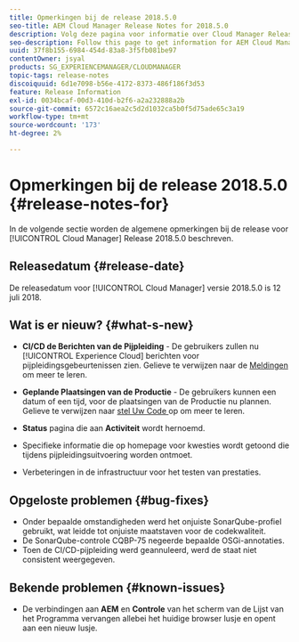 ```yaml
---
title: Opmerkingen bij de release 2018.5.0
seo-title: AEM Cloud Manager Release Notes for 2018.5.0
description: Volg deze pagina voor informatie over Cloud Manager Release 2018.5.0.
seo-description: Follow this page to get information for AEM Cloud Manager Release 2018.5.0.
uuid: 37f8b155-6984-454d-83a8-3f5fb081be97
contentOwner: jsyal
products: SG_EXPERIENCEMANAGER/CLOUDMANAGER
topic-tags: release-notes
discoiquuid: 6d1e7098-b56e-4172-8373-486f186f3d53
feature: Release Information
exl-id: 0034bcaf-00d3-410d-b2f6-a2a232888a2b
source-git-commit: 6572c16aea2c5d2d1032ca5b0f5d75ade65c3a19
workflow-type: tm+mt
source-wordcount: '173'
ht-degree: 2%

---
```


# Opmerkingen bij de release 2018.5.0 {#release-notes-for}

In de volgende sectie worden de algemene opmerkingen bij de release voor [!UICONTROL Cloud Manager] Release 2018.5.0 beschreven.

## Releasedatum {#release-date}

De releasedatum voor [!UICONTROL Cloud Manager] versie 2018.5.0 is 12 juli 2018.

## Wat is er nieuw? {#what-s-new}

* **CI/CD de Berichten van de Pijpleiding** - De gebruikers zullen nu [!UICONTROL Experience Cloud] berichten voor pijpleidingsgebeurtenissen zien. Gelieve te verwijzen naar de [ Meldingen ](/help/using/notifications.md) om meer te leren.

* **Geplande Plaatsingen van de Productie** - De gebruikers kunnen een datum of een tijd, voor de plaatsingen van de Productie nu plannen. Gelieve te verwijzen naar [ stel Uw Code ](/help/using/code-deployment.md) op om meer te leren.

* **Status** pagina die aan **Activiteit** wordt hernoemd.

* Specifieke informatie die op homepage voor kwesties wordt getoond die tijdens pijpleidingsuitvoering worden ontmoet.
* Verbeteringen in de infrastructuur voor het testen van prestaties.

## Opgeloste problemen {#bug-fixes}

* Onder bepaalde omstandigheden werd het onjuiste SonarQube-profiel gebruikt, wat leidde tot onjuiste maatstaven voor de codekwaliteit.
* De SonarQube-controle CQBP-75 negeerde bepaalde OSGi-annotaties.
* Toen de CI/CD-pijpleiding werd geannuleerd, werd de staat niet consistent weergegeven.

## Bekende problemen {#known-issues}

* De verbindingen aan **AEM** en **Controle** van het scherm van de Lijst van het Programma vervangen allebei het huidige browser lusje en opent aan een nieuw lusje.
